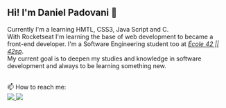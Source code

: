 ## Hi! I'm Daniel Padovani 👋

Currently I'm a learning HMTL, CSS3, Java Script and C.  
With Rocketseat I'm learning the base of web development to became a front-end developer.
I'm a Software Engineering student too at [*École 42 || 42sp*](https://www.42sp.org.br/).  
My current goal is to deepen my studies and knowledge in software development and always to be learning something new.


<div>
<!-- <img height="180em" src="https://github-readme-stats.vercel.app/api?username=Dan-Padovani&show_icons=true&theme=algolia&include_all_commits=true&count_private=true"/>
<img height="180em" src="https://github-readme-stats.vercel.app/api/top-langs/?username=Dan-Padovani&layout=compact&langs_count=16&theme=algolia"/> -->
</div>

<br>
📫 How to reach me: 
<div>
  <a href="https://www.linkedin.com/in/daniel-padovani/" target="_blank">
    <img src="https://img.shields.io/badge/LinkedIn-0077B5?style=for-the-badge&logo=linkedin&logoColor=white">
  </a>
  <a href="mailto:dan_padovani@hotmail.com" target="_blank">
    <img src="https://img.shields.io/badge/Microsoft_Outlook-0078D4?style=for-the-badge&logo=microsoft-outlook&logoColor=white">
  </a>  
</div>
